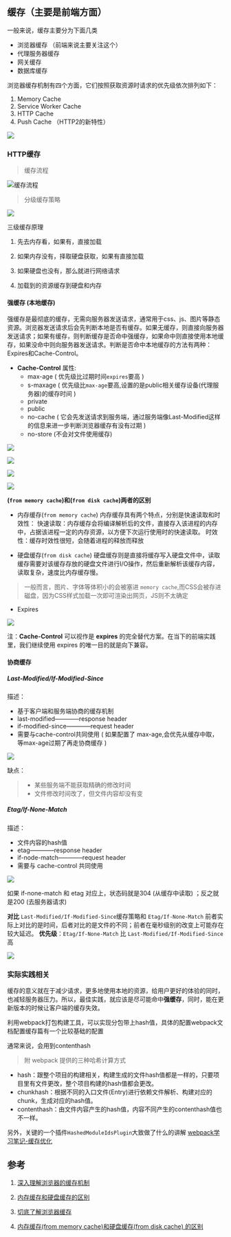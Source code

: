 ## 缓存（主要是前端方面）
一般来说，缓存主要分为下面几类
- 浏览器缓存 （前端来说主要关注这个）
- 代理服务器缓存
- 网关缓存
- 数据库缓存


浏览器缓存机制有四个方面，它们按照获取资源时请求的优先级依次排列如下：

1. Memory Cache
2. Service Worker Cache
3. HTTP Cache
4. Push Cache （HTTP2的新特性）

![](./img/type.png)

### HTTP缓存


>缓存流程

![缓存流程](./img/缓存流程.png)

>分级缓存策略

![](./img/浏览器分级缓存策略.png)

三级缓存原理
1. 先去内存看，如果有，直接加载

2. 如果内存没有，择取硬盘获取，如果有直接加载

3. 如果硬盘也没有，那么就进行网络请求

4. 加载到的资源缓存到硬盘和内存

#### 强缓存 (本地缓存)

强缓存是最彻底的缓存，无需向服务器发送请求，通常用于css、js、图片等静态资源。浏览器发送请求后会先判断本地是否有缓存。如果无缓存，则直接向服务器发送请求；如果有缓存，则判断缓存是否命中强缓存，如果命中则直接使用本地缓存，如果没命中则向服务器发送请求。判断是否命中本地缓存的方法有两种：Expires和Cache-Control。

- **Cache-Control**
    属性:
    - max-age ( 优先级比过期时间`expires`要高 )
    - s-maxage ( 优先级比`max-age`要高,设置的是public相关缓存设备(代理服务器)的缓存时间 )
    - private
    - public
    - no-cache ( 它会先发送请求到服务端，通过服务端像Last-Modified这样的信息来进一步判断浏览器缓存有没有过期 )
    - no-store (不会对文件使用缓存)

![](https://upload-images.jianshu.io/upload_images/9249356-44ccc5bc4482ca86.png?imageMogr2/auto-orient/strip%7CimageView2/2/w/1240)

![](https://upload-images.jianshu.io/upload_images/9249356-11765eb8ff796f53.png?imageMogr2/auto-orient/strip%7CimageView2/2/w/1240)

![](https://upload-images.jianshu.io/upload_images/9249356-21c83442ae851a3f.png?imageMogr2/auto-orient/strip%7CimageView2/2/w/1240)

![](https://upload-images.jianshu.io/upload_images/9249356-82ce4dd6e13d3274.png?imageMogr2/auto-orient/strip%7CimageView2/2/w/1240)

**(`from memory cache`)和(`from disk cache`)两者的区别**
- 内存缓存(`from memory cache`)
内存缓存具有两个特点，分别是快速读取和时效性：
快速读取：内存缓存会将编译解析后的文件，直接存入该进程的内存中，占据该进程一定的内存资源，以方便下次运行使用时的快速读取。
时效性：缓存时效性很短，会随着进程的释放而释放

- 硬盘缓存(`from disk cache`)
硬盘缓存则是直接将缓存写入硬盘文件中，读取缓存需要对该缓存存放的硬盘文件进行I/O操作，然后重新解析该缓存内容，读取复杂，速度比内存缓存慢。

>一般而言，图片、字体等体积小的会被塞进 `memory cache`,而CSS会被存进磁盘，因为CSS样式加载一次即可渲染出网页，JS则不太确定


- Expires

![](https://upload-images.jianshu.io/upload_images/9249356-b9c3af0defa9689c.png?imageMogr2/auto-orient/strip%7CimageView2/2/w/1240)

注：**Cache-Control** 可以视作是 **expires** 的完全替代方案。在当下的前端实践里，我们继续使用 expires 的唯一目的就是向下兼容。

#### 协商缓存



##### Last-Modified/If-Modified-Since
描述：
- 基于客户端和服务端协商的缓存机制
- last-modified————response header
- if-modified-since————request header
- 需要与cache-control共同使用   ( 如果配置了 max-age,会优先从缓存中取，等max-age过期了再走协商缓存 )

![](https://upload-images.jianshu.io/upload_images/9249356-ea2f9f3f612eed1a.png?imageMogr2/auto-orient/strip%7CimageView2/2/w/1240)


缺点：
>- 某些服务端不能获取精确的修改时间
>- 文件修改时间改了，但文件内容却没有变


##### **Etag/If-None-Match**

描述：
- 文件内容的hash值
- etag————response header
- if-node-match————request header
- 需要与 cache-control 共同使用

![](https://upload-images.jianshu.io/upload_images/9249356-a7b474be29d3d05a.png?imageMogr2/auto-orient/strip%7CimageView2/2/w/1240)

如果 if-none-match 和 etag 对应上，状态码就是304 (从缓存中读取) ；反之就是200 (去服务器请求) 

**对比** `Last-Modified/If-Modified-Since`缓存策略和 `Etag/If-None-Match`
前者实际上对比的是时间，后者对比的是文件的不同；前者在毫秒级别的改变上可能存在较大延迟。
**优先级**：`Etag/If-None-Match` 比 `Last-Modified/If-Modified-Since` 高

![](./img/http.webp)

### 实际实践相关
缓存的意义就在于减少请求，更多地使用本地的资源，给用户更好的体验的同时，也减轻服务器压力。所以，最佳实践，就应该是尽可能命中**强缓存**，同时，能在更新版本的时候让客户端的缓存失效。

利用webpack打包构建工具，可以实现分包带上hash值，具体的配置webpack文档配置缓存篇有一个比较基础的配置

通常来说，会用到contenthash

>附 webpack 提供的三种哈希计算方式
- hash：跟整个项目的构建相关，构建生成的文件hash值都是一样的，只要项目里有文件更改，整个项目构建的hash值都会更改。
- chunkhash：根据不同的入口文件(Entry)进行依赖文件解析、构建对应的chunk，生成对应的hash值。
- contenthash：由文件内容产生的hash值，内容不同产生的contenthash值也不一样。

另外，关键的一个插件`HashedModuleIdsPlugin`大致做了什么的讲解 [webpack学习笔记-缓存优化](https://segmentfault.com/a/1190000011832495)




## 参考

1.  [深入理解浏览器的缓存机制](https://www.jianshu.com/p/54cc04190252)

2.  [内存缓存和硬盘缓存的区别](http://xbhong.top/2018/04/16/fromCacheType/)
3.  [切底了解浏览器缓存](https://juejin.im/entry/5ad86c16f265da505a77dca4)

4.  [内存缓存(from memory cache)和硬盘缓存(from disk cache) 的区别](https://blog.csdn.net/FengNext/article/details/100172186)